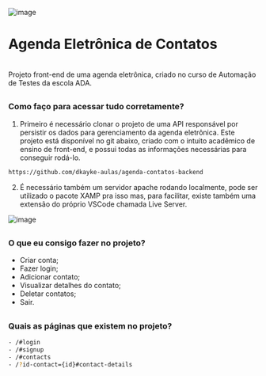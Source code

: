 ![image](https://user-images.githubusercontent.com/68701354/229578694-ff6c86a7-35e5-42c8-8b40-defa383e2498.png)

# Agenda Eletrônica de Contatos
<br/>
Projeto front-end de uma agenda eletrônica, criado no curso de Automação de Testes da escola ADA.

##
### Como faço para acessar tudo corretamente?

1. Primeiro é necessário clonar o projeto de uma API responsável por persistir os dados para gerenciamento da agenda eletrônica. Este projeto está disponível no git abaixo, criado com o intuito acadêmico de ensino de front-end, e possui todas as informações necessárias para conseguir rodá-lo.

```sh
https://github.com/dkayke-aulas/agenda-contatos-backend
```

2. É necessário também um servidor apache rodando localmente, pode ser utilizado o pacote XAMP pra isso mas, para facilitar, existe também uma extensão do próprio VSCode chamada Live Server. 

![image](https://user-images.githubusercontent.com/68701354/229581159-1d6b7572-6763-41f4-8c49-9d3866f4fd8b.png)

##
### O que eu consigo fazer no projeto?
- Criar conta;
- Fazer login;
- Adicionar contato;
- Visualizar detalhes do contato;
- Deletar contatos;
- Sair.

##
### Quais as páginas que existem no projeto?

```sh
- /#login
- /#signup
- /#contacts
- /?id-contact={id}#contact-details
```
